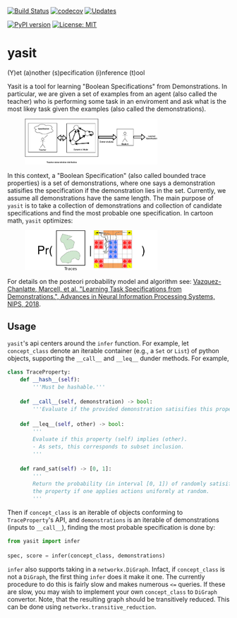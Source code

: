 [![Build Status](https://travis-ci.org/mvcisback/yasit.svg?branch=master)](https://travis-ci.org/mvcisback/yasit)
[![codecov](https://codecov.io/gh/mvcisback/yasit/branch/master/graph/badge.svg)](https://codecov.io/gh/mvcisback/yasit)
[![Updates](https://pyup.io/repos/github/mvcisback/yasit/shield.svg)](https://pyup.io/repos/github/mvcisback/yasit/)

[![PyPI version](https://badge.fury.io/py/yasit.svg)](https://badge.fury.io/py/yasit)
[![License: MIT](https://img.shields.io/badge/License-MIT-yellow.svg)](https://opensource.org/licenses/MIT)

# yasit
(Y)et (a)nother (s)pecification (i)nference (t)ool

Yasit is a tool for learning "Boolean Specifications" from
Demonstrations. In particular, we are given a set of examples from an
agent (also called the teacher) who is performing some task in an
enviroment and ask what is the most likey task given the examples
(also called the demonstrations).

<figure>
  <img src="assets/overview.png" alt="overview.png" width=300px>
</figure>

In this context, a "Boolean Specification" (also called bounded trace
properties) is a set of demonstrations, where one says a demonstration
satisifies the specification if the demonstration lies in the
set. Currently, we assume all demonstrations have the same length.
The main purpose of `yasit` is to take a collection of demonstrations
and collection of candidate specifications and find the most probable
one specification. In cartoon math, `yasit` optimizes:

<figure>
  <img src="assets/cartoon_math.png" alt="cartoon math" width=300px>
</figure>

For details on the posteori probability model and algorithm see:
[Vazquez-Chanlatte, Marcell, et al. "Learning Task Specifications from
Demonstrations.", Advances in Neural Information Processing Systems,
NIPS, 2018](https://arxiv.org/abs/1710.03875).

## Usage

`yasit`'s api centers around the `infer` function. For example, let
`concept_class` denote an iterable container (e.g., a `Set` or `List`)
of python objects, supporting the `__call__` and `__leq__` dunder
methods. For example,

```python
class TraceProperty:
    def __hash__(self):
        '''Must be hashable.'''

    def __call__(self, demonstration) -> bool:
        '''Evaluate if the provided demonstration satisifies this property.'''

    def __leq__(self, other) -> bool:
        '''
        Evaluate if this property (self) implies (other).
        - As sets, this corresponds to subset inclusion.
        '''

    def rand_sat(self) -> [0, 1]:
        '''
        Return the probability (in interval [0, 1]) of randomly satisifying 
        the property if one applies actions uniformly at random.
        '''
```

Then if `concept_class` is an iterable of objects conforming to
`TraceProperty`'s API, and `demonstrations` is an iterable of
demonstrations (inputs to `__call__`), finding the most probable
specification is done by:

```python
from yasit import infer

spec, score = infer(concept_class, demonstrations)
```

`infer` also supports taking in a `networkx.DiGraph`. Infact, if
`concept_class` is not a `DiGraph`, the first thing `infer` does it
make it one. The currently procedure to do this is fairly slow and
makes numerous `<=` queries. If these are slow, you may wish to
implement your own `concept_class` to `DiGraph` convertor. Note, that
the resulting graph should be transitively reduced. This can be done
using `networkx.transitive_reduction`.
